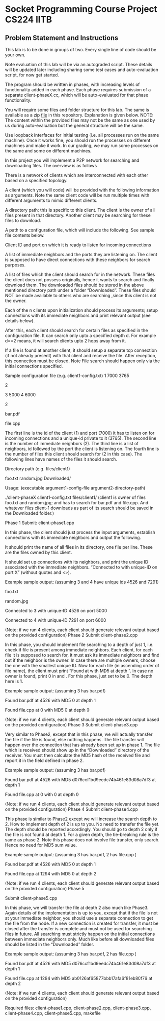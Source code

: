 # Socket Programming Course Project CS224 IITB
## Problem Statement and Instructions

This lab is to be done in groups of two. Every single line of code should be your own.

Note evaluation of this lab will be via an autograded script. These details will be updated later including sharing some test cases and auto-evaluation script, for now get started.

The program should be written in phases, with increasing levels of functionality added in each phase. Each phase requires submission of a separate client-phaseX.cc, which will be auto-evaluated for that phase functionality.

You will require some files and folder structure for this lab. The same is available as a zip [file](sample-data.zip) in this repository. Explanation is given below. NOTE: The content within the provided files may not be the same as one used by us during auto-evaluation but the general structure will be the same.

Use loopback interfaces for initial testing (i.e. all processes run on the same machine). Once it works fine, you should run the processes on different machines and make it work. In our grading, we may run some processes on the same and some on different machines.


In this project you will implement a P2P network for searching and downloading files. The overview is as follows

There is a network of clients which are interconnected with each other based on a specified topology.

A client (which you will code) will be provided with the following information as arguments. Note the same client code will be run multiple times with different arguments to mimic different clients.

A directory path: this is specific to this client. The client is the owner of all files present in that directory. Another client may be searching for these files to download.

A path to a configuration file, which will include the following. See sample file contents below.

Client ID and port on which it is ready to listen for incoming connections

A list of immediate neighbors and the ports they are listening on. The client is supposed to have direct connections with these neighbors for search purposes.

A list of files which the client should search for in the network. These files the client does not possess originally, hence it wants to search and finally download them. The downloaded files should be stored in the above mentioned directory path under a folder “Downloaded”. These files should NOT be made available to others who are searching ,since this client is not the owner.

Each of the n clients upon initialization should process its arguments; setup connections with its immediate neighbors and print relevant output (see details below).

After this, each client should search for certain files as specified in the configuration file. It can search only upto a specified depth d. For example d==2 means, it will search clients upto 2 hops away from it.

If a file is found at another client, it should setup a separate tcp connection (if not already present) with that client and receive the file. After reception, this connection must be closed. Note File search should happen only via the initial connections specified.

Sample configuration file (e.g. client1-config.txt)
1 7000 3765

2

3 5000 4 6000

2

bar.pdf

file.cpp


The first line is the id of the client (1) and port (7000) it has to listen on for incoming connections and a unique-id private to it (3765). The second line is the number of immediate neighbors (2). The third line is a list of neighbors, id followed by the port the client is listening on. The fourth line is the number of files this client should search for (2 in this case). The following lines have names of the files it should search.


Directory path (e.g. files/client1)

foo.txt random.jpg Downloaded/



Usage: (executable argument1-config-file argument2-directory-path)

./client-phaseX client1-config.txt files/client1/
(client1 is owner of files foo.txt and random.jpg; and has to search for bar.pdf and file.cpp. And whatever files client-1 downloads as part of its search should be saved in the Downloaded folder.)

Phase 1
Submit: client-phase1.cpp


In this phase, the client should just process the input arguments, establish connections with its immediate neighbors and output the following.



It should print the name of all files in its directory, one file per line. These are the files owned by this client.

It should set up connections with its neighbors, and print the unique ID associated with the immediate neighbors. “Connected to <neighbor-ID> with unique-ID <unique ID of that neighbor> on port X” (without quotes and <>).


Example sample output: (assuming 3 and 4 have unique ids 4526 and 7291)

foo.txt

random.jpg

Connected to 3 with unique-ID 4526 on port 5000

Connected to 4 with unique-ID 7291 on port 6000

(Note: if we run 4 clients, each client should generate relevant output based on the provided configuration)
Phase 2
Submit client-phase2.cpp


In this phase, you should implement file searching to a depth of just 1, i.e. check if file is present among immediate neighbors. Each client, for each file it is supposed to search for, it must ask its immediate neighbors and find out if the neighbor is the owner. In case there are multiple owners, choose the one with the smallest unique ID. Now for each file (in ascending order of file name), the client must print “Found <filename> at <client-unique-ID> with MD5 <hash> at depth <depth>”. In case no owner is found, print 0 in <client-unique-ID> and <depth>. For this phase, just set <hash> to be 0. The depth here is 1.


Example sample output: (assuming 3 has bar.pdf)

Found bar.pdf at 4526 with MD5 0 at depth 1

Found file.cpp at 0 with MD5 0 at depth 0


(Note: if we run 4 clients, each client should generate relevant output based on the provided configuration)
Phase 3
Submit client-phase3.cpp


Very similar to Phase2, except that in this phase, we will actually transfer the file if the file is found, else nothing happens. The file transfer will happen over the connection that has already been set up in phase 1. The file which is received should show up in the “Downloaded” directory of the receiver. You must then calculate the MD5 hash of the received file and report it in the <hash> field defined in phase 2.


Example sample output: (assuming 3 has bar.pdf)

Found bar.pdf at 4526 with MD5 d076ccf1bd9eedc74b461e83d08a7df3 at depth 1

Found file.cpp at 0 with 0 at depth 0


(Note: if we run 4 clients, each client should generate relevant output based on the provided configuration)
Phase 4
Submit client-phase4.cpp


This phase is similar to Phase2 except we will increase the search depth to 2. How to implement depth of 2 is up to you. No need to transfer the file yet. The depth should be reported accordingly. You should go to depth 2 only if the file is not found at depth 1. For a given depth, the tie-breaking rule is the same as phase 2. Note this phase does not involve file transfer, only search. Hence no need for MD5 sum value.


Example sample output: (assuming 3 has bar.pdf, 2 has file.cpp )

Found bar.pdf at 4526 with MD5 0 at depth 1

Found file.cpp at 1294 with MD5 0 at depth 2


(Note: if we run 4 clients, each client should generate relevant output based on the provided configuration)
Phase 5

Submit client-phase5.cpp


In this phase, we will transfer the file at depth 2 also much like Phase3. Again details of the implementation is up to you, except that if the file is not at your immediate neighbor, you should use a separate connection to get the file from the node. If a new connection is created for transfer, it must be closed after the transfer is complete and must not be used for searching files in future. All searching must strictly happen on the initial connections between immediate neighbors only. Much like before all downloaded files should be listed in the “Downloaded” folder.


Example sample output: (assuming 3 has bar.pdf, 2 has file.cpp )

Found bar.pdf at 4526 with MD5 d076ccf1bd9eedc74b461e83d08a7df3 at depth 1

Found file.cpp at 1294 with MD5 ab0126af65877bbb17afa6f81eb80f76 at depth 2

(Note: if we run 4 clients, each client should generate relevant output based on the provided configuration)


Required files: client-phase1.cpp, client-phase2.cpp, client-phase3.cpp, client-phase4.cpp, client-phase5.cpp, makefile
